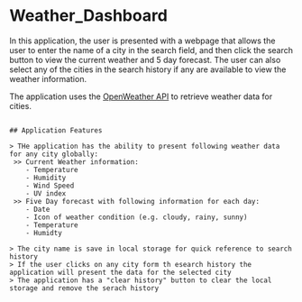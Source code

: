 # Weather_Dashboard
In this application, the user is presented with a webpage that allows the user to enter the name of a city  in the search field, and then click the search button to view the current weather and 5 day forecast.  The user can also select any of the cities in the search history if any are available to view the weather information.

The application uses the [OpenWeather API](https://openweathermap.org/api) to retrieve weather data for cities. 

```

## Application Features

> THe application has the ability to present following weather data for any city globally:
 >> Current Weather information: 
    - Temperature
    - Humidity
    - Wind Speed
    - UV index
 >> Five Day forecast with following information for each day:
    - Date
    - Icon of weather condition (e.g. cloudy, rainy, sunny)   
    - Temperature 
    - Humidty
    
> The city name is save in local storage for quick reference to search history
> If the user clicks on any city form th esearch history the application will present the data for the selected city
> The application has a "clear history" button to clear the local storage and remove the serach history

